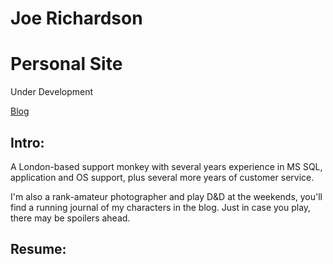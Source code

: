 # Joe Richardson

# Personal Site

Under Development

[Blog](https://joerichardson.eu)

## Intro:

A London-based support monkey with several years experience in MS SQL, application and OS support, plus several more years of customer service.

I'm also a rank-amateur photographer and play D&D at the weekends, you'll find a running journal of my characters in the blog. Just in case you play, there may be spoilers ahead.

## Resume:
